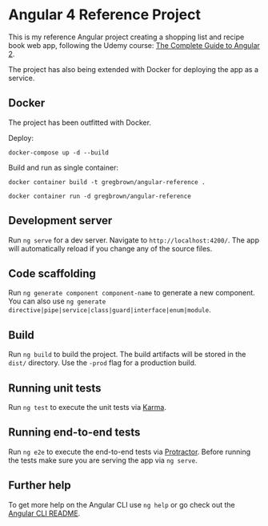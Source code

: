 # Angular 4 Reference Project

This is my reference Angular project creating a shopping list and recipe book web app, following the Udemy course: 
[The Complete Guide to Angular 2](https://www.udemy.com/the-complete-guide-to-angular-2).

The project has also being extended with Docker for deploying the app as a service.

## Docker 

The project has been outfitted with Docker.

Deploy:

```console
docker-compose up -d --build
```

Build and run as single container:
```console
docker container build -t gregbrown/angular-reference .

docker container run -d gregbrown/angular-reference
```

## Development server

Run `ng serve` for a dev server. Navigate to `http://localhost:4200/`. The app will automatically reload if you change any of the source files.

## Code scaffolding

Run `ng generate component component-name` to generate a new component. You can also use `ng generate directive|pipe|service|class|guard|interface|enum|module`.

## Build

Run `ng build` to build the project. The build artifacts will be stored in the `dist/` directory. Use the `-prod` flag for a production build.

## Running unit tests

Run `ng test` to execute the unit tests via [Karma](https://karma-runner.github.io).

## Running end-to-end tests

Run `ng e2e` to execute the end-to-end tests via [Protractor](http://www.protractortest.org/).
Before running the tests make sure you are serving the app via `ng serve`.

## Further help

To get more help on the Angular CLI use `ng help` or go check out the [Angular CLI README](https://github.com/angular/angular-cli/blob/master/README.md).


